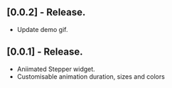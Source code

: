 ## [0.0.2] - Release.

* Update demo gif.

## [0.0.1] - Release.

* Aniimated Stepper widget.
* Customisable animation duration, sizes and colors
